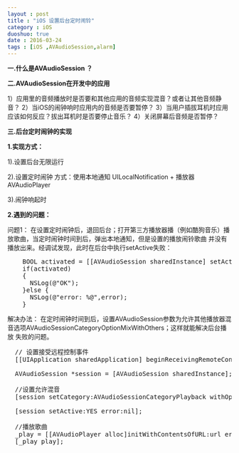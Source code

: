 ```yaml
---
layout : post
title : "iOS 设置后台定时闹铃"
category : iOS
duoshuo: true
date : 2016-03-24
tags : [iOS ,AVAudioSession,alarm]
---
```


**一.什么是AVAudioSession ？**  

**二.AVAudioSession在开发中的应用**

1）应用里的音频播放时是否要和其他应用的音频实现混音？或者让其他音频静音？
2）当iOS的闹钟响时应用内的音频是否要暂停？
3）当用户插拔耳机时应用应该如何反应？拔出耳机时是否要停止音乐？
4）关闭屏幕后音频是否暂停？


**三.后台定时闹钟的实现**  

**1.实现方式：**

1).设置后台无限运行

2).设置定时闹钟
方式：使用本地通知 UILocalNotification + 播放器AVAudioPlayer

3).闹钟响起时

**2.遇到的问题：**

问题1：
     在设置定时闹钟后，退回后台；打开第三方播放器播（例如酷狗音乐）播放歌曲，当定时闹钟时间到后，弹出本地通知，但是设置的播放闹铃歌曲
  并没有播放出来。经调试发现，此时在后台中执行setActive失败：
  
<pre class="brush: oc;  ">
    BOOL activated = [[AVAudioSession sharedInstance] setActive:YES error:&error];
    if(activated)
    {
      NSLog(@"OK");
    }else {
      NSLog(@"error: %@",error);
    }
</pre>
    
    
解决办法：
    在定时闹钟时间到后，设置AVAudioSession参数为允许其他播放器混音选项AVAudioSessionCategoryOptionMixWithOthers；这样就能解决后台播放
  失败的问题。

<pre class="brush: oc;  ">
  // 设置接受远程控制事件
  [[UIApplication sharedApplication] beginReceivingRemoteControlEvents]; 
  
  AVAudioSession *session = [AVAudioSession sharedInstance];

  //设置允许混音
  [session setCategory:AVAudioSessionCategoryPlayback withOptions:AVAudioSessionCategoryOptionMixWithOthers error:nil];
                
  [session setActive:YES error:nil];
                
  //播放歌曲
  _play = [[AVAudioPlayer alloc]initWithContentsOfURL:url error:nil];
  [_play play];


</pre>

